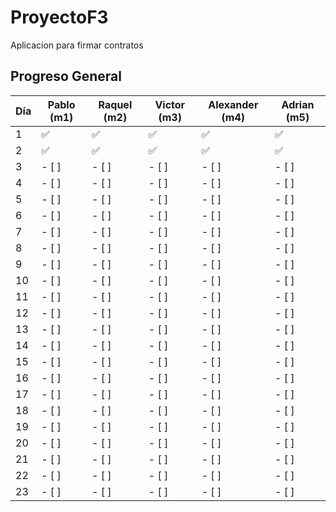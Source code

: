 # ProyectoF3
Aplicacion para firmar contratos

## Progreso General

| Día | Pablo (m1) | Raquel (m2) | Victor (m3) | Alexander (m4) | Adrian (m5) |
|-----|-----------|------------|------------|----------------|-------------|
| 1   | ✅     | ✅   | ✅     | ✅       | ✅    |
| 2   | ✅     | ✅      | ✅     |  ✅         | ✅      |
| 3   | - [ ]     | - [ ]      | - [ ]      | - [ ]          | - [ ]       |
| 4   | - [ ]     | - [ ]      | - [ ]      | - [ ]          | - [ ]       |
| 5   | - [ ]     | - [ ]      | - [ ]      | - [ ]          | - [ ]       |
| 6   | - [ ]     | - [ ]      | - [ ]      | - [ ]          | - [ ]       |
| 7   | - [ ]     | - [ ]      | - [ ]      | - [ ]          | - [ ]       |
| 8   | - [ ]     | - [ ]      | - [ ]      | - [ ]          | - [ ]       |
| 9   | - [ ]     | - [ ]      | - [ ]      | - [ ]          | - [ ]       |
| 10  | - [ ]     | - [ ]      | - [ ]      | - [ ]          | - [ ]       |
| 11  | - [ ]     | - [ ]      | - [ ]      | - [ ]          | - [ ]       |
| 12  | - [ ]     | - [ ]      | - [ ]      | - [ ]          | - [ ]       |
| 13  | - [ ]     | - [ ]      | - [ ]      | - [ ]          | - [ ]       |
| 14  | - [ ]     | - [ ]      | - [ ]      | - [ ]          | - [ ]       |
| 15  | - [ ]     | - [ ]      | - [ ]      | - [ ]          | - [ ]       |
| 16  | - [ ]     | - [ ]      | - [ ]      | - [ ]          | - [ ]       |
| 17  | - [ ]     | - [ ]      | - [ ]      | - [ ]          | - [ ]       |
| 18  | - [ ]     | - [ ]      | - [ ]      | - [ ]          | - [ ]       |
| 19  | - [ ]     | - [ ]      | - [ ]      | - [ ]          | - [ ]       |
| 20  | - [ ]     | - [ ]      | - [ ]      | - [ ]          | - [ ]       |
| 21  | - [ ]     | - [ ]      | - [ ]      | - [ ]          | - [ ]       |
| 22  | - [ ]     | - [ ]      | - [ ]      | - [ ]          | - [ ]       |
| 23  | - [ ]     | - [ ]      | - [ ]      | - [ ]          | - [ ]       |

